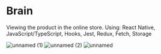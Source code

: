 # Brain
Viewing the product in the online store. Using: React Native, JavaScript/TypeScript, Hooks, Jest, Redux, Fetch, Storage

![unnamed (1)](https://user-images.githubusercontent.com/48362951/119609056-a061b480-bdff-11eb-843f-a763532ba2de.jpg)
![unnamed (2)](https://user-images.githubusercontent.com/48362951/119609058-a0fa4b00-bdff-11eb-9466-38365d9c6545.jpg)
![unnamed](https://user-images.githubusercontent.com/48362951/119609059-a0fa4b00-bdff-11eb-87f1-1149da471710.jpg)

